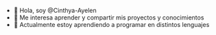 - 👋 Hola, soy @Cinthya-Ayelen
- 👀 Me interesa aprender y compartir mis proyectos y conocimientos
- 🌱 Actualmente estoy aprendiendo a programar en distintos lenguajes

<!---

--->
